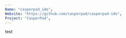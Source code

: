 ```yaml
---
Name: "casperpad_ido",
Website: "https://github.com/casperpad/casperpad-ido",
Project: "CasperPad",
---
```

<!--lang:en--> 
test
<!--lang:es--] 
test
<!--lang:de--] 
test
<!--lang:fr--] 
test
<!--lang:pl--] 
test
<!--lang:uk--] 
test
[!--lang:*-->  
